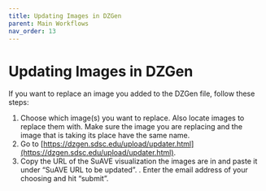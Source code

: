 ```yaml
---
title: Updating Images in DZGen
parent: Main Workflows
nav_order: 13
---
```


# Updating Images in DZGen

If you want to replace an image you added to the DZGen file, follow these steps:

1. Choose which image(s) you want to replace. Also locate images to replace them with. Make sure the image you are replacing and the image that is taking its place have the same name.
2. Go to [https://dzgen.sdsc.edu/upload/updater.html](https://dzgen.sdsc.edu/upload/updater.html).
3. Copy the URL of the SuAVE visualization the images are in and paste it under “SuAVE URL to be updated”.
. Enter the email address of your choosing and hit “submit”.
